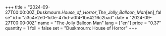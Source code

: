 +++
title = "2024-09-27T00:00:00Z_Duskmourn:_House_of_Horror_The_Jolly_Balloon_Man_[en]_false"
id = "a3c4e2e0-1c0e-475d-a0f4-1be4216c2bad"
date = "2024-09-27T00:00:00Z"
name = "The Jolly Balloon Man"
lang = ["en"]
price = "0.37"
quantity = 1
foil = false
set = "Duskmourn: House of Horror"
+++
